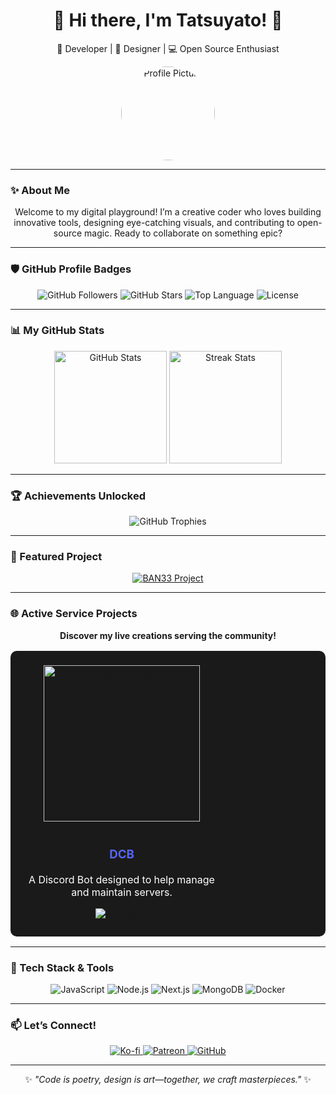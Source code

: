<h1 align="center">🌟 Hi there, I'm Tatsuyato! 👋</h1>
<p align="center">
  🚀 Developer | 🎨 Designer | 💻 Open Source Enthusiast
</p>

<div align="center">
  <img src="https://user-images.githubusercontent.com/your-image-here" width="150" style="border-radius: 50%;" alt="Profile Picture" />
</div>

---

### ✨ About Me  
<p align="center">
  Welcome to my digital playground! I’m a creative coder who loves building innovative tools, designing eye-catching visuals, and contributing to open-source magic. Ready to collaborate on something epic?
</p>

---

### 🛡 GitHub Profile Badges  
<p align="center">
  <img src="https://img.shields.io/github/followers/Tatsuyato?label=Followers&style=social" alt="GitHub Followers" />
  <img src="https://img.shields.io/github/stars/Tatsuyato/BAN33?style=social" alt="GitHub Stars" />
  <img src="https://img.shields.io/github/languages/top/Tatsuyato/BAN33?color=blue" alt="Top Language" />
  <img src="https://img.shields.io/github/license/Tatsuyato/BAN33?color=brightgreen" alt="License" />
</p>

---

### 📊 My GitHub Stats  
<div align="center">
  <img src="https://github-readme-stats.vercel.app/api?username=Tatsuyato&show_icons=true&theme=radical" height="180px" alt="GitHub Stats" />
  <img src="https://github-readme-streak-stats.herokuapp.com/?user=Tatsuyato&theme=radical" height="180px" alt="Streak Stats" />
</div>

---

### 🏆 Achievements Unlocked  
<div align="center">
  <img src="https://github-profile-trophy.vercel.app/?username=Tatsuyato&theme=radical&margin-w=10&row=1" alt="GitHub Trophies" />
</div>

---

### 🚀 Featured Project  
<div align="center">
  <a href="https://github.com/Tatsuyato/BAN33">
    <img src="https://github-readme-stats.vercel.app/api/pin/?username=Tatsuyato&repo=BAN33&theme=radical" alt="BAN33 Project" />
  </a>
</div>

---

### 🌐 Active Service Projects  
<p align="center">
  <b>Discover my live creations serving the community!</b>
</p>

<div align="center">
  <table style="border: none; background-color: #1a1a1a; padding: 20px; border-radius: 10px;">
    <tr>
      <td align="center">
        <img src="https://cdn.prod.website-files.com/6257adef93867e50d84d30e2/66e3d74e9607e61eeec9c91b_Logo.svg" width="250" alt="Discord Logo" style="margin-bottom: 15px;" />
        <h3 style="color: #5865F2;">DCB</h3>
        <p style="color: #ffffff; max-width: 300px;">A Discord Bot designed to help manage and maintain servers.</p>
        <a href="https://dcb.netlify.app/">
          <img src="https://img.shields.io/badge/Use_DCB-5865F2?style=for-the-badge&logo=discord&logoColor=white" alt="Use DCB" />
        </a>
      </td>
    </tr>
  </table>
</div>

---

### 🔧 Tech Stack & Tools  
<div align="center">
  <img src="https://shields.io/badge/JavaScript-F7DF1E?logo=javascript&logoColor=black&style=for-the-badge" alt="JavaScript" />
  <img src="https://shields.io/badge/Node.js-339933?logo=node.js&logoColor=white&style=for-the-badge" alt="Node.js" />
  <img src="https://shields.io/badge/Next.js-000000?logo=next.js&logoColor=white&style=for-the-badge" alt="Next.js" />
  <img src="https://shields.io/badge/MongoDB-47A248?logo=mongodb&logoColor=white&style=for-the-badge" alt="MongoDB" />
  <img src="https://shields.io/badge/Docker-2496ED?logo=docker&logoColor=white&style=for-the-badge" alt="Docker" />
</div>

---

### 📫 Let’s Connect!  
<div align="center">
  <a href="https://ko-fi.com/Tatsuyato">
    <img src="https://img.shields.io/badge/Ko--fi-Tatsuyato-FF5E5B?style=flat&logo=kofi&logoColor=white" alt="Ko-fi" />
  </a>
  <a href="https://patreon.com/Tatsuyato">
    <img src="https://img.shields.io/badge/Patreon-Tatsuyato-F96854?style=flat&logo=patreon&logoColor=white" alt="Patreon" />
  </a>
  <a href="https://github.com/Tatsuyato">
    <img src="https://img.shields.io/badge/GitHub-Tatsuyato-181717?style=flat&logo=github&logoColor=white" alt="GitHub" />
  </a>
</div>

---

<p align="center">
  ✨ <i>"Code is poetry, design is art—together, we craft masterpieces."</i> ✨
</p>
